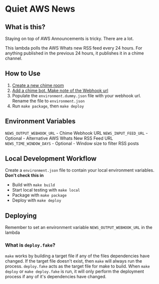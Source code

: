 # Quiet AWS News

## What is this?

Staying on top of AWS Announcements is tricky. There are a lot.

This lambda polls the AWS Whats new RSS feed every 24 hours. For anything published in the previous 24 hours, it publishes it in a chime channel.

## How to Use

1. [Create a new chime room](https://docs.aws.amazon.com/chime/latest/ug/chime-chat-room.html)
2. [Add a chime bot. Make note of the Webhook url](https://docs.aws.amazon.com/chime/latest/ug/webhooks.html)
3. Populate the `environment.dummy.json` file with your webhook url. Rename the file to `environment.json`
3. Run `make package`, then `make deploy`


## Environment Variables
`NEWS_OUTPUT_WEBHOOK_URL` - Chime Webhook URL
`NEWS_INPUT_FEED_URL` - Optional - Alternative AWS Whats New RSS Feed URL
`NEWS_TIME_WINDOW_DAYS` - Optional - Window size to filter RSS posts

## Local Development Workflow

Create a `environment.json` file to contain your local environment variables. **Don't check this in** 

* Build with `make build`  
* Start local testing with `make local`  
* Package with `make package`  
* Deploy with `make deploy`

## Deploying

Remember to set an environment variable `NEWS_OUTPUT_WEBHOOK_URL` in the lambda


### What is `deploy.fake`?

`make` works by building a target file if any of the files dependencies have changed. If the target file doesn't exist, then `make` will always run the process. `deploy.fake` acts as the target file for make to build. When `make deploy` or `make deploy.fake` is run, it will only perform the deployment process if any of it's dependencies have changed.


